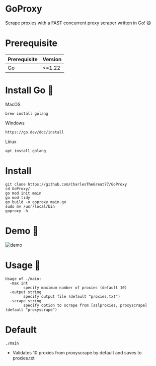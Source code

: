 # GoProxy
Scrape proxies with a FAST concurrent proxy scraper written in Go! 😄


# Prerequisite
| Prerequisite | Version |
|--------------|---------|
| Go           |  <=1.22 |


# Install Go 🚀
MacOS
```
brew install golang
```
Windows 
```
https://go.dev/doc/install
```
Linux
```
apt install golang
```

# Install 
```
git clone https://github.com/CharlesTheGreat77/GoProxy
cd GoProxy/
go mod init main
go mod tidy
go build -o goproxy main.go
sudo mv /usr/local/bin
goproxy -h
```

# Demo 🫡
![demo](https://github.com/CharlesTheGreat77/GoProxy/assets/27988707/aabf821e-fa81-4b5e-847f-dacfe0518833)


# Usage 👀
```
Usage of ./main:
  -max int
    	specify maximum number of proxies (default 10)
  -output string
    	specify output file (default "proxies.txt")
  -scrape string
    	specify option to scrape from [sslproxies, proxyscrape] (default "proxyscrape")
```

# Default 
```
./main
```
- Validates 10 proxies from proxyscrape by default and saves to proxies.txt
